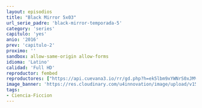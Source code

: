 ```yaml
---
layout: episodios
title: "Black Mirror 5x03"
url_serie_padre: 'black-mirror-temporada-5'
category: 'series'
capitulo: 'yes'
anio: '2016'
prev: 'capitulo-2'
proximo: ''
sandbox: allow-same-origin allow-forms
idioma: 'Latino'
calidad: 'Full HD'
reproductor: fembed
reproductores: ["https://api.cuevana3.io/rr/gd.php?h=ek5lbm9xYWNrS0xJMVp5b21KREk0dFBLbjVkaHhkRGdrOG1jbnBpUnhhS1ZwSlYxaUxXandiNnlrbU9FbThlMnRacG1pcDNWcE4rdDBYU3NlYVhXM05lU3FadVkyUT09"]
image_banner: 'https://res.cloudinary.com/u4innovation/image/upload/v1562453397/black-5-min_c6urlh.jpg'
tags:
- Ciencia-Ficcion
---
```












